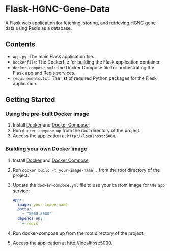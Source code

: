 # Flask-HGNC-Gene-Data

A Flask web application for fetching, storing, and retrieving HGNC gene data using Redis as a database.

## Contents

- `app.py`: The main Flask application file.
- `Dockerfile`: The Dockerfile for building the Flask application container.
- `docker-compose.yml`: The Docker Compose file for orchestrating the Flask app and Redis services.
- `requirements.txt`: The list of required Python packages for the Flask application.

## Getting Started

### Using the pre-built Docker image

1. Install [Docker](https://www.docker.com/get-started) and [Docker Compose](https://docs.docker.com/compose/install/).
2. Run `docker-compose up` from the root directory of the project.
3. Access the application at `http://localhost:5000`.

### Building your own Docker image

1. Install [Docker](https://www.docker.com/get-started) and [Docker Compose](https://docs.docker.com/compose/install/).
2. Run `docker build -t your-image-name .` from the root directory of the project.
3. Update the `docker-compose.yml` file to use your custom image for the `app` service:

   ```yaml
   app:
     image: your-image-name
     ports:
       - "5000:5000"
     depends_on:
       - redis
4. Run docker-compose up from the root directory of the project.
5. Access the application at http://localhost:5000. 

